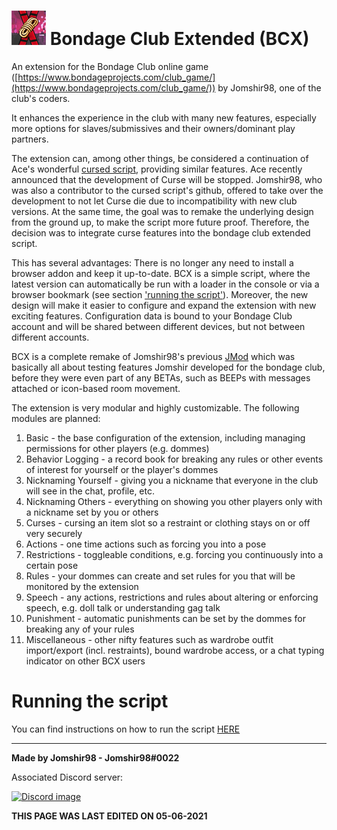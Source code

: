 # ![logo](resources/BCX_small.png)  Bondage Club Extended (BCX)

An extension for the Bondage Club online game ([https://www.bondageprojects.com/club_game/](https://www.bondageprojects.com/club_game/)) by Jomshir98, one of the club's coders.

It enhances the experience in the club with many new features, especially more options for slaves/submissives and their owners/dominant play partners.

The extension can, among other things, be considered a continuation of Ace's wonderful [cursed script](https://github.com/ace-1331/ace12401-cursedscript), providing similar features. Ace recently announced that the development of Curse will be stopped. Jomshir98, who was also a contributor to the cursed script's github, offered to take over the development to not let Curse die due to incompatibility with new club versions. At the same time, the goal was to remake the underlying design from the ground up, to make the script more future proof. Therefore, the decision was to integrate curse features into the bondage club extended script.

This has several advantages: There is no longer any need to install a browser addon and keep it up-to-date. BCX is a simple script, where the latest version can automatically be run with a loader in the console or via a browser bookmark (see section ['running the script'](#running-the-script)). Moreover, the new design will make it easier to configure and expand the extension with new exciting features. Configuration data is bound to your Bondage Club account and will be shared between different devices, but not between different accounts.

BCX is a complete remake of Jomshir98's previous [JMod](https://github.com/jomshir98/testing) which was basically all about testing features Jomshir developed for the bondage club, before they were even part of any BETAs, such as BEEPs with messages attached or icon-based room movement.

The extension is very modular and highly customizable. The following modules are planned:
1. Basic - the base configuration of the extension, including managing permissions for other players (e.g. dommes)
2. Behavior Logging - a record book for breaking any rules or other events of interest for yourself or the player's dommes
3. Nicknaming Yourself - giving you a nickname that everyone in the club will see in the chat, profile, etc.
4. Nicknaming Others - everything on showing you other players only with a nickname set by you or others
5. Curses - cursing an item slot so a restraint or clothing stays on or off very securely
6. Actions - one time actions such as forcing you into a pose
7. Restrictions - toggleable conditions, e.g. forcing you continuously into a certain pose
8. Rules - your dommes can create and set rules for you that will be monitored by the extension
9. Speech - any actions, restrictions and rules about altering or enforcing speech, e.g. doll talk or understanding gag talk
10. Punishment - automatic punishments can be set by the dommes for breaking any of your rules
11. Miscellaneous - other nifty features such as wardrobe outfit import/export (incl. restraints), bound wardrobe access, or a chat typing indicator on other BCX users

# Running the script

You can find instructions on how to run the script [HERE](https://jomshir98.github.io/bondage-club-extended/)

-----------------------------------------------
**Made by Jomshir98 - Jomshir98#0022**

Associated Discord server:

[![Discord image](https://discordapp.com/api/guilds/842082194209112074/widget.png?style=banner1)](https://discord.gg/SHJMjEh9VH)

**THIS PAGE WAS LAST EDITED ON 05-06-2021**
